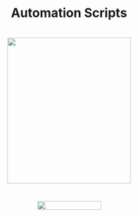 
<h1 align="center">
   Automation Scripts  
</h1>

<h1 align="center">
  <img height="330" width="280" src="https://github.com/0x157/Scripts/assets/102762345/d92742b7-fc5e-4462-943c-eaacdfc91c5a">
</h1>

<h1 align="center">
  <img height="20" width="145" src="https://img.shields.io/badge/script-passing-FF9FE5">
</h1>




